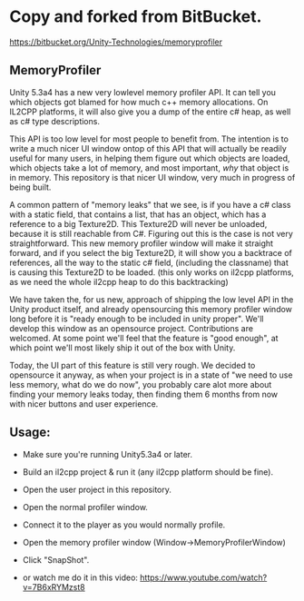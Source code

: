 # Copy and forked from BitBucket.
 https://bitbucket.org/Unity-Technologies/memoryprofiler
 
## MemoryProfiler

Unity 5.3a4 has a new very lowlevel memory profiler API. It can tell you which objects got blamed for how much
c++ memory allocations. On IL2CPP platforms, it will also give you a dump of the entire c# heap, as well as c# type descriptions.

This API is too low level for most people to benefit from. The intention is to write a much nicer UI window ontop of this API that will actually be readily useful for many users, in helping them figure out which objects are loaded,  which objects take a lot of memory,  and most important, _why_ that object is in memory. This repository is that nicer UI window, very much in progress of being built.

A common pattern of "memory leaks" that we see, is if you have a c# class with a static field, that contains a list, that has an object, which has a reference to a big Texture2D. This Texture2D will never be unloaded, because it is still reachable from C#. Figuring out this is the case is not very straightforward. This new memory profiler window will make it straight forward, and if you select the big Texture2D, it will show you a backtrace of references, all the way to the static c# field, (including the classname) that is causing this Texture2D to be loaded. (this only works on il2cpp platforms, as we need the whole il2cpp heap to do this backtracking)

We have taken the, for us new, approach of shipping the low level API in the Unity product itself, and already opensourcing this memory profiler window long before it is "ready enough to be included in unity proper".  We'll develop this window as an opensource project. Contributions are welcomed. At some point we'll feel that the feature is "good enough", at which point we'll most likely ship it out of the box with Unity.

Today, the UI part of this feature is still very rough. We decided to opensource it anyway, as when your project is in a state of "we need to use less memory, what do we do now", you probably care alot more about finding your memory leaks today,  then finding them 6 months from now with nicer buttons and user experience.

## Usage:
- Make sure you're running Unity5.3a4 or later.
- Build an il2cpp project & run it (any il2cpp platform should be fine).
- Open the user project in this repository.
- Open the normal profiler window.
- Connect it to the player as you would normally profile.
- Open the memory profiler window (Window->MemoryProfilerWindow)
- Click "SnapShot".

- or watch me do it in this video: https://www.youtube.com/watch?v=7B6xRYMzst8
